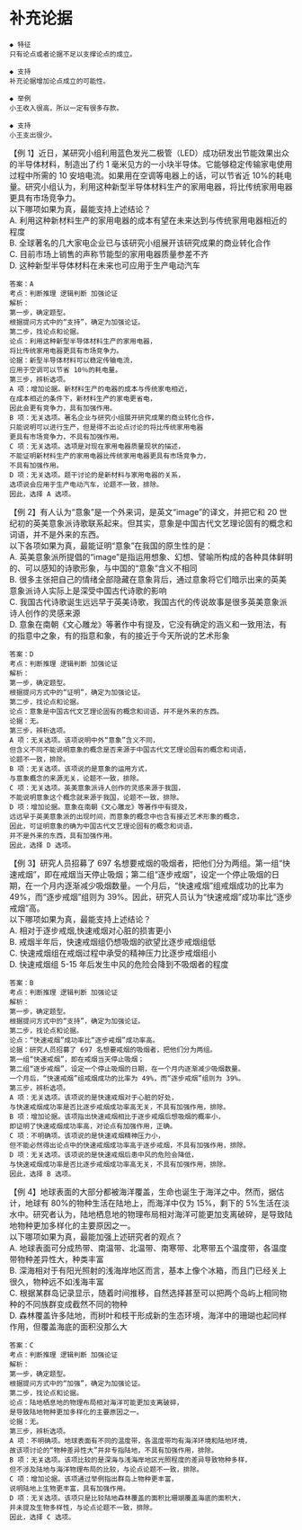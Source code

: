 # 补充论据

```
◆ 特征
只有论点或者论据不足以支撑论点的成立。

◆ 支持
补充论据增加论点成立的可能性。
```

```
◆ 举例
小王收入很高，所以一定有很多存款。

◆ 支持
小王支出很少。
```

【例 1】近日，某研究小组利用蓝色发光二极管（LED）成功研发出节能效果出众的半导体材料，制造出了约 1 毫米见方的一小块半导体。它能够稳定传输家电使用过程中所需的 10 安培电流。如果用在空调等电器上的话，可以节省近 10%的耗电量。研究小组认为，利用这种新型半导体材料生产的家用电器，将比传统家用电器更具有市场竞争力。  
以下哪项如果为真，最能支持上述结论？  
A. 利用这种新材料生产的家用电器的成本有望在未来达到与传统家用电器相近的程度  
B. 全球著名的几大家电企业已与该研究小组展开该研究成果的商业转化合作  
C. 目前市场上销售的声称节能型的家用电器质量参差不齐  
D. 这种新型半导体材料在未来也可应用于生产电动汽车

```
答案：A
考点：判断推理 逻辑判断 加强论证
解析：
第一步，确定题型。
根据提问方式中的“支持”，确定为加强论证。
第二步，找论点和论据。
论点：利用这种新型半导体材料生产的家用电器，
将比传统家用电器更具有市场竞争力。
论据：新型半导体材料可以稳定传输电流，
应用于空调可以节省 10％的耗电量。
第三步，辨析选项。
A 项：增加论据。新材料生产的电器的成本与传统家电相近，
在成本相近的条件下，新材料生产的家电更省电，
因此会更有竞争力，具有加强作用。
B 项：无关选项。著名企业与研究小组展开研究成果的商业转化合作，
只能说明可以进行生产，但是得不出论点讨论的将比传统家用电器
更具有市场竞争力，不具有加强作用。
C 项：无关选项。选项是对现在家用电器质量现状的描述，
不能证明新材料生产的家用电器比传统家用电器更具有市场竞争力，
不具有加强作用。
D 项：无关选项。题干讨论的是新材料与家用电器的关系，
选项说会应用于生产电动汽车，论题不一致，排除。
因此，选择 A 选项。
```

【例 2】有人认为“意象”是一个外来词，是英文“image”的译文，并把它和 20 世纪初的英美意象派诗歌联系起来。但其实，意象是中国古代文艺理论固有的概念和词语，并不是外来的东西。  
以下各项如果为真，最能证明“意象”在我国的原生性的是：  
A. 英美意象派所提倡的“image”是指运用想象、幻想、譬喻所构成的各种具体鲜明的、可以感知的诗歌形象，与中国的“意象”含义不相同  
B. 很多主张把自己的情绪全部隐藏在意象背后，通过意象将它们暗示出来的英美意象派诗人实际上是深受中国古代诗歌的影响  
C. 我国古代诗歌诞生远远早于英美诗歌，我国古代的传说故事是很多英美意象派诗人创作的灵感来源  
D. 意象在南朝《文心雕龙》等著作中有提及，它没有确定的涵义和一致用法，有的指意中之象，有的指意和象，有的接近于今天所说的艺术形象

```
答案：D
考点：判断推理 逻辑判断 加强论证
解析：
第一步，确定题型。
根据提问方式中的“证明”，确定为加强论证。
第二步，找论点和论据。
论点：意象是中国古代文艺理论固有的概念和词语，并不是外来的东西。
论据：无。
第三步，辨析选项。
A 项：无关选项。该项说明中外“意象”含义不同，
但含义不同不能说明意象的概念是否来源于中国古代文艺理论固有的概念和词语，
论题不一致，排除。
B 项：无关选项。该项说的是意象的运用方式，
与意象概念的来源无关，论题不一致，排除。
C 项：无关选项。英美意象派诗人创作的灵感来源于我国，
不能说明意象这个概念就来源于我国，论题不一致，排除。
D 项：增加论据。意象在南朝《文心雕龙》等著作中有提及，
远远早于英美意象派的出现时间，而意象的概念中也含有接近艺术形象的概念，
因此，可证明意象的确为中国古代文艺理论固有的概念和词语，
并不是外来的东西，具有加强作用。
因此，选择 D 选项。
```

【例 3】研究人员招募了 697 名想要戒烟的吸烟者，把他们分为两组。第一组“快速戒烟”，即在戒烟当天停止吸烟；第二组“逐步戒烟”，设定一个停止吸烟的日期，在一个月内逐渐减少吸烟数量。一个月后，“快速戒烟”组戒烟成功的比率为 49%，而“逐步戒烟”组则为 39%。因此，研究人员认为“快速戒烟”成功率比“逐步戒烟”高。  
以下哪项如果为真，最能支持上述结论？  
A. 相对于逐步戒烟,快速戒烟对心脏的损害更小  
B. 戒烟半年后，快速戒烟组仍想吸烟的欲望比逐步戒烟组低  
C. 快速戒烟组在戒烟过程中承受的精神压力比逐步戒烟组小  
D. 快速戒烟组 5-15 年后发生中风的危险会降到不吸烟者的程度

```
答案：B
考点：判断推理 逻辑判断 加强论证
解析：
第一步，确定题型。
根据提问方式中的“支持”，确定为加强论证。
第二步，找论点和论据。
论点：“快速戒烟”成功率比“逐步戒烟”成功率高。
论据：研究人员招募了 697 名想要戒烟的吸烟者，把他们分为两组。
第一组“快速戒烟”，即在戒烟当天停止吸烟；
第二组“逐步戒烟”，设定一个停止吸烟的日期，在一个月内逐渐减少吸烟数量。
一个月后，“快速戒烟”组戒烟成功的比率为 49%，而“逐步戒烟”组则为 39%。
第三步，辨析选项。
A 项：无关选项。该项说的是快速戒烟对于心脏的好处，
与快速戒烟成功率是否比逐步戒烟成功率高无关，不具有加强作用，排除。
B 项：增加论据。该项指出快速戒烟相比于逐步戒烟后想吸烟的概率小，
即证明了快速戒烟成功率高，对论点有加强作用，正确。
C 项：不明确项。该项说的是快速戒烟精神压力小，
但不能必然得出论点中的快速戒烟成功率高于逐步戒烟，不具有加强作用，排除。
D 项：无关选项。该项说的是快速戒烟后患中风的危险会降低，
与快速戒烟成功率是否比逐步戒烟成功率高无关，不具有加强作用，排除。
因此，选择 B 选项。
```

【例 4】地球表面的大部分都被海洋覆盖，生命也诞生于海洋之中。然而，据估计，地球有 80%的物种生活在陆地上，而海洋中仅为 15%，剩下的 5%生活在淡水中。研究者认为，陆地栖息地的物理布局相对海洋可能更加支离破碎，是导致陆地物种更加多样化的主要原因之一。  
以下哪项如果为真，最能加强上述研究者的观点？  
A. 地球表面可分成热带、南温带、北温带、南寒带、北寒带五个温度带，各温度带物种差异性大，种类丰富  
B. 深海相对于有阳光照射的浅海岸地区而言，基本上像个冰箱，而且门已经关上很久，物种远不如浅海丰富  
C. 根据某群岛记录显示，随着时间推移，自然选择甚至可以把两个岛屿上相同物种的不同族群变成截然不同的物种  
D. 森林覆盖许多陆地，而树叶和枝干形成新的生态环境，海洋中的珊瑚也起同样作用，但覆盖海底的面积没那么大

```
答案：C
考点：判断推理 逻辑判断 加强论证
解析：
第一步，确定题型。
根据提问方式中的“加强”，确定为加强论证。
第二步，找论点和论据。
论点：陆地栖息地的物理布局相对海洋可能更加支离破碎，
是导致陆地物种更加多样化的主要原因之一。
论据：无。
第三步，辨析选项。
A 项：不明确项。地球表面有不同的温度带，各温度带均有海洋环境和陆地环境，
故该项讨论的“物种差异性大”并非专指陆地，不具有加强作用，排除。
B 项：无关选项。该项比较的是深海与浅海岸地区光照程度的差异导致物种多样，
但不涉及陆地与海洋物理布局的比较，与论点论题不一致，排除。
C 项：增加论据。该项通过举例指出群岛上物种更丰富，
说明陆地上生物更丰富，具有加强作用。
D 项：无关选项。该项只是比较陆地森林覆盖的面积比珊瑚覆盖海底的面积大，
并未提及生物多样性，与论点论题不一致，排除。
因此，选择 C 选项。
```
